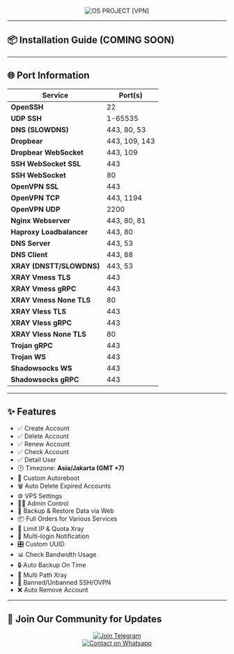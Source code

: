 <p align="center">
  <img src="https://readme-typing-svg.herokuapp.com?color=red&center=true&vCenter=true&lines=OS+PROJECT+[VPN]" alt="OS PROJECT [VPN]" />
</p>

---

## 📦 Installation Guide (COMING SOON)

---

## 🌐 Port Information
| Service               | Port(s)              |
|-----------------------|----------------------|
| **OpenSSH**           | 22                  |
| **UDP SSH**           | 1-65535             |
| **DNS (SLOWDNS)**     | 443, 80, 53         |
| **Dropbear**          | 443, 109, 143       |
| **Dropbear WebSocket**| 443, 109            |
| **SSH WebSocket SSL** | 443                 |
| **SSH WebSocket**     | 80                  |
| **OpenVPN SSL**       | 443                 |
| **OpenVPN TCP**       | 443, 1194           |
| **OpenVPN UDP**       | 2200                |
| **Nginx Webserver**   | 443, 80, 81         |
| **Haproxy Loadbalancer** | 443, 80          |
| **DNS Server**        | 443, 53             |
| **DNS Client**        | 443, 88             |
| **XRAY (DNSTT/SLOWDNS)** | 443, 53          |
| **XRAY Vmess TLS**    | 443                 |
| **XRAY Vmess gRPC**   | 443                 |
| **XRAY Vmess None TLS** | 80                |
| **XRAY Vless TLS**    | 443                 |
| **XRAY Vless gRPC**   | 443                 |
| **XRAY Vless None TLS** | 80                |
| **Trojan gRPC**       | 443                 |
| **Trojan WS**         | 443                 |
| **Shadowsocks WS**    | 443                 |
| **Shadowsocks gRPC**  | 443                 |

---

## ✨ Features
- ✅ Create Account  
- ✅ Delete Account  
- ✅ Renew Account  
- ✅ Check Account  
- ✅ Detail User  
- 🕒 Timezone: **Asia/Jakarta (GMT +7)**  
- 🔄 Custom Autoreboot  
- 🗑️ Auto Delete Expired Accounts  
- ⚙️ VPS Settings  
- 👨‍💼 Admin Control  
- 💾 Backup & Restore Data via Web  
- 📦 Full Orders for Various Services  
- 🚫 Limit IP & Quota Xray  
- 📲 Multi-login Notification  
- 🎛️ Custom UUID  
- 📊 Check Bandwidth Usage  
- 🔒 Auto Backup On Time  
- 🚦 Multi Path Xray  
- 🚷 Banned/Unbanned SSH/OVPN  
- ❌ Auto Remove Account  

---

## 📢 Join Our Community for Updates

<p align="center">
  <a href="https://t.me/osproject_backend" target="_blank">
    <img src="https://img.shields.io/static/v1?style=for-the-badge&logo=Telegram&label=Telegram&message=Click%20Here&color=blue" alt="Join Telegram">
  </a>
  <br>
  <a href="https://wa.me/6281228861758" target="_blank">
    <img src="https://img.shields.io/static/v1?style=for-the-badge&logo=Whatsapp&label=Whatsapp&message=Click%20Here&color=green" alt="Contact on Whatsapp">
  </a>
</p>
